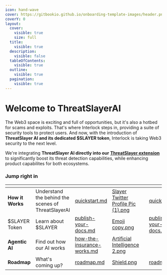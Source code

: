 ```yaml
---
icon: hand-wave
cover: https://gitbookio.github.io/onboarding-template-images/header.png
coverY: 0
layout:
  cover:
    visible: true
    size: full
  title:
    visible: true
  description:
    visible: false
  tableOfContents:
    visible: true
  outline:
    visible: true
  pagination:
    visible: true
---
```


# Welcome to ThreatSlayerAI

The Web3 space is exciting and full of opportunities, but it's also a hotbed for scams and exploits. That's where Interlock steps in, providing a suite of security tools to protect users. And now, with the introduction of **ThreatSlayer AI and its dedicated $SLAYER token**, Interlock is taking Web3 security to the next level.

We're integrating **ThreatSlayer AI directly into our** [**ThreatSlayer extension**](https://chromewebstore.google.com/detail/threatslayer-security-phi/mgcmocglffknmbhhfjihifeldhghihpj?hl=en\&authuser=1) to significantly boost its threat detection capabilities, while enhancing product capabilites for both ecosystems.

### Jump right in

<table data-view="cards"><thead><tr><th></th><th></th><th data-type="content-ref"></th><th data-hidden data-card-cover data-type="files"></th><th data-hidden></th><th data-hidden data-card-target data-type="content-ref"></th></tr></thead><tbody><tr><td><strong>How it Works</strong></td><td>Understand the behind the scenes of ThreatSlayerAI</td><td><a href="main/quickstart.md">quickstart.md</a></td><td><a href=".gitbook/assets/Slayer Twitter Profile Pic (1).png">Slayer Twitter Profile Pic (1).png</a></td><td></td><td><a href="main/quickstart.md">quickstart.md</a></td></tr><tr><td>$SLAYER Token</td><td>Learn about $SLAYER</td><td><a href="main/publish-your-docs.md">publish-your-docs.md</a></td><td><a href=".gitbook/assets/Emoji copy.png">Emoji copy.png</a></td><td></td><td><a href="main/publish-your-docs.md">publish-your-docs.md</a></td></tr><tr><td><strong>Agentic AI</strong></td><td>Find out how our AI works</td><td><a href="main/how-the-insurance-works.md">how-the-insurance-works.md</a></td><td><a href=".gitbook/assets/Artificial Intelligence 2.png">Artificial Intelligence 2.png</a></td><td></td><td></td></tr><tr><td><strong>Roadmap</strong></td><td>What's coming up?</td><td><a href="main/roadmap.md">roadmap.md</a></td><td><a href=".gitbook/assets/Shield.png">Shield.png</a></td><td></td><td><a href="main/roadmap.md">roadmap.md</a></td></tr></tbody></table>
